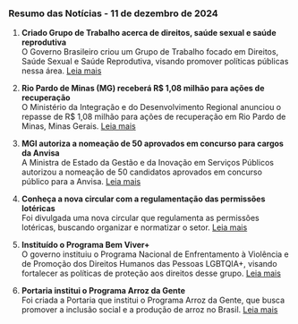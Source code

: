### Resumo das Notícias - 11 de dezembro de 2024

1. **Criado Grupo de Trabalho acerca de direitos, saúde sexual e saúde reprodutiva**  
   O Governo Brasileiro criou um Grupo de Trabalho focado em Direitos, Saúde Sexual e Saúde Reprodutiva, visando promover políticas públicas nessa área. [Leia mais](https://www.in.gov.br/web/dou/-/resolucao-cnpd-n-1-de-5-de-dezembro-de-2024-601099237)

2. **Rio Pardo de Minas (MG) receberá R$ 1,08 milhão para ações de recuperação**  
   O Ministério da Integração e do Desenvolvimento Regional anunciou o repasse de R$ 1,08 milhão para ações de recuperação em Rio Pardo de Minas, Minas Gerais. [Leia mais](https://www.in.gov.br/web/dou/-/portaria-n-4.071-de-9-de-dezembro-de-2024-601093641)

3. **MGI autoriza a nomeação de 50 aprovados em concurso para cargos da Anvisa**  
   A Ministra de Estado da Gestão e da Inovação em Serviços Públicos autorizou a nomeação de 50 candidatos aprovados em concurso público para a Anvisa. [Leia mais](https://www.in.gov.br/web/dou/-/portaria-mgi-n-9.458-de-10-de-dezembro-de-2024-601102626)

4. **Conheça a nova circular com a regulamentação das permissões lotéricas**  
   Foi divulgada uma nova circular que regulamenta as permissões lotéricas, buscando organizar e normatizar o setor. [Leia mais](https://www.in.gov.br/web/dou/-/circular-n-1.062-de-9-de-dezembro-de-2024-601099325)

5. **Instituído o Programa Bem Viver+**  
   O governo instituiu o Programa Nacional de Enfrentamento à Violência e de Promoção dos Direitos Humanos das Pessoas LGBTQIA+, visando fortalecer as políticas de proteção aos direitos desse grupo. [Leia mais](https://www.in.gov.br/web/dou/-/portaria-interministerial-n-1-de-3-de-dezembro-de-2024-601112825)

6. **Portaria institui o Programa Arroz da Gente**  
   Foi criada a Portaria que institui o Programa Arroz da Gente, que busca promover a inclusão social e a produção de arroz no Brasil. [Leia mais](https://www.in.gov.br/web/dou/-/portaria-interministerial-mda/mds-n-15-de-9-de-dezembro-de-2024-601104690)